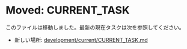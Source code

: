 # Moved: CURRENT_TASK

このファイルは移動しました。最新の現在タスクは次を参照してください。

- 新しい場所: [development/current/CURRENT_TASK.md](development/current/CURRENT_TASK.md)

